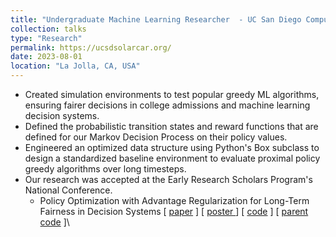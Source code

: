 ```yaml
---
title: "Undergraduate Machine Learning Researcher  - UC San Diego Computer Science and Engineering Department"
collection: talks
type: "Research"
permalink: https://ucsdsolarcar.org/
date: 2023-08-01
location: "La Jolla, CA, USA"
---
```


- Created simulation environments to test popular greedy ML algorithms, ensuring fairer decisions in college admissions and machine learning decision systems. 
- Defined the probabilistic transition states and reward functions that are defined for our Markov Decision Process on their policy values.  
- Engineered an optimized data structure using Python's Box subclass to design a standardized baseline environment to evaluate proximal policy greedy algorithms over long timesteps.
- Our research was accepted at the Early Research Scholars Program's National Conference.
  - Policy Optimization with Advantage Regularization for Long-Term Fairness in Decision Systems [ [paper](/files/Research_Proposal.pdf) ] [ [poster ](/files/preview.jpg) ] [ [code](https://github.com/josueemartinezz/College-Admissions-Baseline) ] [ [parent code](https://github.com/ericyangyu/pocar) ]\
